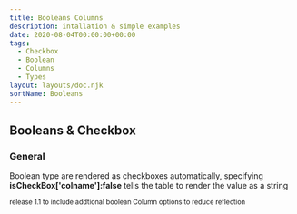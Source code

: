 ```yaml
---
title: Booleans Columns
description: intallation & simple examples
date: 2020-08-04T00:00:00+00:00
tags:
  - Checkbox
  - Boolean
  - Columns
  - Types
layout: layouts/doc.njk
sortName: Booleans
---
```


## Booleans & Checkbox

###  General 

Boolean type are rendered as checkboxes automatically, specifying **isCheckBox['colname']:false** tells the table to render the value as a string 

<sub>release 1.1 to include addtional boolean Column options to reduce reflection</sub>


